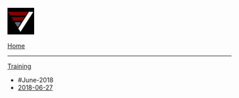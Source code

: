 ![Vector](Vector_60x60_black.png)

[Home](index.md)
- - - -
[Training]()
  * #June-2018
  * [2018-06-27](training/2018-06-27/Docs/Intro.md)

